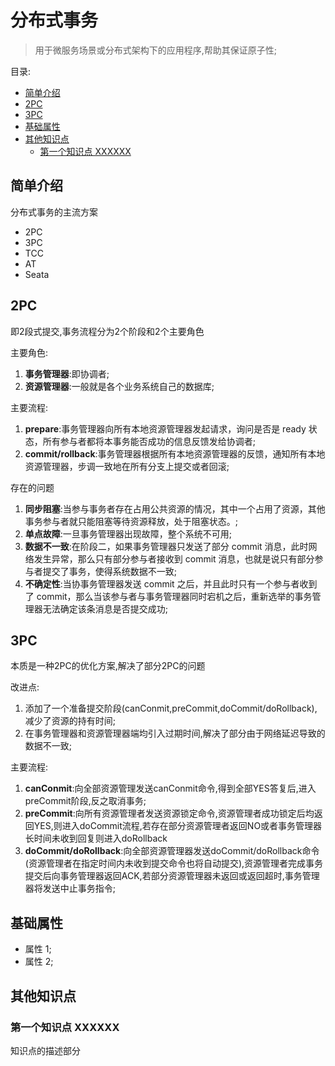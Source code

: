 # 分布式事务 <!-- omit in toc -->

> 用于微服务场景或分布式架构下的应用程序,帮助其保证原子性;

目录:

- [简单介绍](#简单介绍)
- [2PC](#2pc)
- [3PC](#3pc)
- [基础属性](#基础属性)
- [其他知识点](#其他知识点)
  - [第一个知识点 XXXXXX](#第一个知识点-xxxxxx)

## 简单介绍

分布式事务的主流方案

- 2PC
- 3PC
- TCC
- AT
- Seata

## 2PC

即2段式提交,事务流程分为2个阶段和2个主要角色

主要角色:

1. **事务管理器**:即协调者;
2. **资源管理器**:一般就是各个业务系统自己的数据库;

主要流程:

1. **prepare**:事务管理器向所有本地资源管理器发起请求，询问是否是 ready 状态，所有参与者都将本事务能否成功的信息反馈发给协调者;
2. **commit/rollback**:事务管理器根据所有本地资源管理器的反馈，通知所有本地资源管理器，步调一致地在所有分支上提交或者回滚;

存在的问题

1. **同步阻塞**:当参与事务者存在占用公共资源的情况，其中一个占用了资源，其他事务参与者就只能阻塞等待资源释放，处于阻塞状态。;
2. **单点故障**:一旦事务管理器出现故障，整个系统不可用;
3. **数据不一致**:在阶段二，如果事务管理器只发送了部分 commit 消息，此时网络发生异常，那么只有部分参与者接收到 commit 消息，也就是说只有部分参与者提交了事务，使得系统数据不一致;
4. **不确定性**:当协事务管理器发送 commit 之后，并且此时只有一个参与者收到了 commit，那么当该参与者与事务管理器同时宕机之后，重新选举的事务管理器无法确定该条消息是否提交成功;

## 3PC

本质是一种2PC的优化方案,解决了部分2PC的问题

改进点:

1. 添加了一个准备提交阶段(canConmit,preCommit,doCommit/doRollback),减少了资源的持有时间;
2. 在事务管理器和资源管理器端均引入过期时间,解决了部分由于网络延迟导致的数据不一致;

主要流程:

1. **canConmit**:向全部资源管理发送canConmit命令,得到全部YES答复后,进入preCommit阶段,反之取消事务;
2. **preCommit**:向所有资源管理者发送资源锁定命令,资源管理者成功锁定后均返回YES,则进入doCommit流程,若存在部分资源管理者返回NO或者事务管理器长时间未收到回复则进入doRollback
3. **doCommit/doRollback**:向全部资源管理器发送doCommit/doRollback命令(资源管理者在指定时间内未收到提交命令也将自动提交),资源管理者完成事务提交后向事务管理器返回ACK,若部分资源管理器未返回或返回超时,事务管理器将发送中止事务指令;

## 基础属性

- 属性 1;
- 属性 2;

## 其他知识点

### 第一个知识点 XXXXXX

知识点的描述部分
